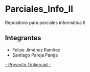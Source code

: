 # Parciales_Info_II
 Repositorio para parciales informática II

## Integrantes 
* Felipe Jiménez Ramírez
* Santiago Pareja Pareja

[- Proyecto Tinkercad -](https://www.tinkercad.com/things/8rY4dTVhr0Q?sharecode=GsS3glwJ_Hnsqcyt_E2rV1LQWFPN1kUoiAVzaa1udYw)


